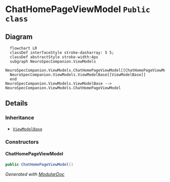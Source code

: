 # ChatHomePageViewModel `Public class`

## Diagram
```mermaid
  flowchart LR
  classDef interfaceStyle stroke-dasharray: 5 5;
  classDef abstractStyle stroke-width:4px
  subgraph NeuroSpecCompanion.ViewModels
  NeuroSpecCompanion.ViewModels.ChatHomePageViewModel[[ChatHomePageViewModel]]
  NeuroSpecCompanion.ViewModels.ViewModelBase[[ViewModelBase]]
  end
NeuroSpecCompanion.ViewModels.ViewModelBase --> NeuroSpecCompanion.ViewModels.ChatHomePageViewModel
```

## Details
### Inheritance
 - [
`ViewModelBase`
](./neurospeccompanionviewmodels-ViewModelBase)

### Constructors
#### ChatHomePageViewModel
```csharp
public ChatHomePageViewModel()
```

*Generated with* [*ModularDoc*](https://github.com/hailstorm75/ModularDoc)
